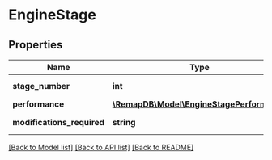 # EngineStage

## Properties
Name | Type | Description | Notes
------------ | ------------- | ------------- | -------------
**stage_number** | **int** | Remap stage number. | [optional] 
**performance** | [**\RemapDB\Model\EngineStagePerformance**](EngineStagePerformance.md) |  | [optional] 
**modifications_required** | **string** | Modifications needed. | [optional] 

[[Back to Model list]](../../README.md#documentation-for-models) [[Back to API list]](../../README.md#documentation-for-api-endpoints) [[Back to README]](../../README.md)

